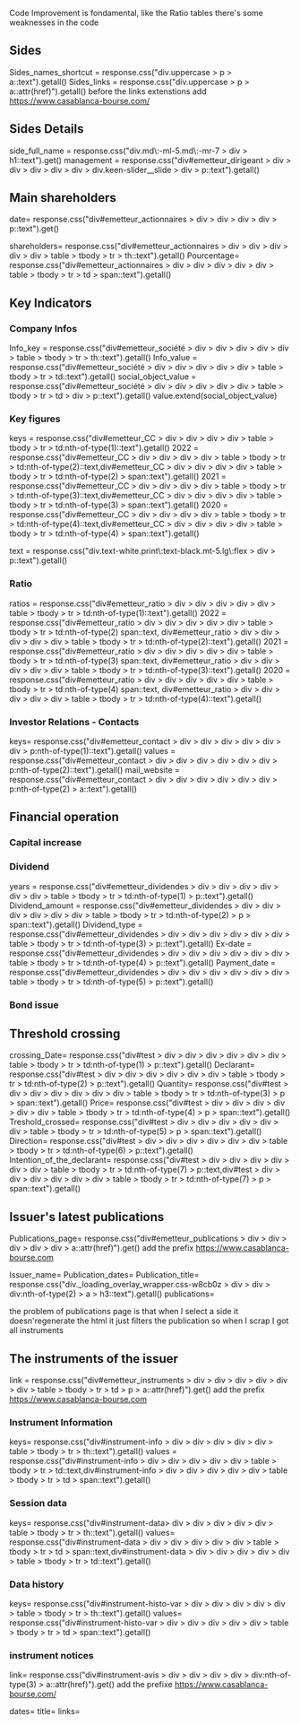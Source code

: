 Code Improvement is fondamental, like the Ratio tables there's some weaknesses in the code

## Sides

Sides_names_shortcut = response.css("div.uppercase > p > a::text").getall() 
Sides_links = response.css("div.uppercase > p > a::attr(href)").getall() before the links extenstions add https://www.casablanca-bourse.com/

## Sides Details
side_full_name = response.css("div.md\\:-ml-5.md\\:-mr-7 > div > h1::text").get()
management = response.css("div#emetteur_dirigeant > div > div > div > div > div > div.keen-slider__slide > div > p::text").getall()

## Main shareholders

date= response.css("div#emetteur_actionnaires > div > div > div > div > p::text").get()

shareholders= response.css("div#emetteur_actionnaires > div > div > div > div > div > table > tbody > tr > th::text").getall()
Pourcentage= response.css("div#emetteur_actionnaires > div > div > div > div > div > table > tbody > tr > td > span::text").getall()

## Key Indicators

### Company Infos

Info_key = response.css("div#emetteur_société > div > div > div > div > div > table > tbody > tr > th::text").getall()
Info_value = response.css("div#emetteur_société > div > div > div > div > div > table > tbody > tr > td::text").getall()
social_object_value = response.css("div#emetteur_société > div > div > div > div > div > table > tbody > tr > td > div > p::text").getall()
value.extend(social_object_value)

### Key figures

keys = response.css("div#emetteur_CC > div > div > div > div > table > tbody > tr > td:nth-of-type(1)::text").getall()
2022 = response.css("div#emetteur_CC > div > div > div > div > table > tbody > tr > td:nth-of-type(2)::text,div#emetteur_CC > div > div > div > div > table > tbody > tr > td:nth-of-type(2) > span::text").getall()
2021 = response.css("div#emetteur_CC > div > div > div > div > table > tbody > tr > td:nth-of-type(3)::text,div#emetteur_CC > div > div > div > div > table > tbody > tr > td:nth-of-type(3) > span::text").getall()
2020 = response.css("div#emetteur_CC > div > div > div > div > table > tbody > tr > td:nth-of-type(4)::text,div#emetteur_CC > div > div > div > div > table > tbody > tr > td:nth-of-type(4) > span::text").getall()

text = response.css("div.text-white.print\\:text-black.mt-5.lg\\:flex > div > p::text").getall()

### Ratio

ratios = response.css("div#emetteur_ratio > div > div > div > div > div > table > tbody > tr > td:nth-of-type(1)::text").getall()
2022 = response.css("div#emetteur_ratio > div > div > div > div > div > table > tbody > tr > td:nth-of-type(2) span::text, div#emetteur_ratio > div > div > div > div > div > table > tbody > tr > td:nth-of-type(2)::text").getall()
2021 = response.css("div#emetteur_ratio > div > div > div > div > div > table > tbody > tr > td:nth-of-type(3) span::text, div#emetteur_ratio > div > div > div > div > div > table > tbody > tr > td:nth-of-type(3)::text").getall()
2020 = response.css("div#emetteur_ratio > div > div > div > div > div > table > tbody > tr > td:nth-of-type(4) span::text, div#emetteur_ratio > div > div > div > div > div > table > tbody > tr > td:nth-of-type(4)::text").getall()

### Investor Relations - Contacts

keys= response.css("div#emetteur_contact > div > div > div > div > div > div > p:nth-of-type(1)::text").getall()
values = response.css("div#emetteur_contact > div > div > div > div > div > div > p:nth-of-type(2)::text").getall()
mail_website = response.css("div#emetteur_contact > div > div > div > div > div > div > p:nth-of-type(2) > a::text").getall()

## Financial operation

### Capital increase

### Dividend

years = response.css("div#emetteur_dividendes > div > div > div > div > div > div > table > tbody > tr > td:nth-of-type(1) > p::text").getall()
Dividend_amount = response.css("div#emetteur_dividendes > div > div > div > div > div > div > table > tbody > tr > td:nth-of-type(2) > p > span::text").getall()
Dividend_type = response.css("div#emetteur_dividendes > div > div > div > div > div > div > table > tbody > tr > td:nth-of-type(3) > p::text").getall()
Ex-date = response.css("div#emetteur_dividendes > div > div > div > div > div > div > table > tbody > tr > td:nth-of-type(4) > p::text").getall()
Payment_date = response.css("div#emetteur_dividendes > div > div > div > div > div > div > table > tbody > tr > td:nth-of-type(5) > p::text").getall()

### Bond issue

## Threshold crossing

crossing_Date= response.css("div#test > div > div > div > div > div > div > table > tbody > tr > td:nth-of-type(1) > p::text").getall()
Declarant= response.css("div#test > div > div > div > div > div > div > table > tbody > tr > td:nth-of-type(2) > p::text").getall()
Quantity= response.css("div#test > div > div > div > div > div > div > table > tbody > tr > td:nth-of-type(3) > p > span::text").getall()
Price= response.css("div#test > div > div > div > div > div > div > table > tbody > tr > td:nth-of-type(4) > p > span::text").getall()
Treshold_crossed= response.css("div#test > div > div > div > div > div > div > table > tbody > tr > td:nth-of-type(5) > p > span::text").getall()
Direction= response.css("div#test > div > div > div > div > div > div > table > tbody > tr > td:nth-of-type(6) > p::text").getall()
Intention_of_the_declarant= response.css("div#test > div > div > div > div > div > div > table > tbody > tr > td:nth-of-type(7) > p::text,div#test > div > div > div > div > div > div > table > tbody > tr > td:nth-of-type(7) > p > span::text").getall()

## Issuer's latest publications

Publications_page= response.css("div#emetteur_publications > div > div > div > div > div > a::attr(href)").get() add the prefix https://www.casablanca-bourse.com

Issuer_name= 
Publication_dates= 
Publication_title= response.css("div._loading_overlay_wrapper.css-w8cb0z > div > div > div:nth-of-type(2) > a > h3::text").getall()
publications= 

the problem of publications page is that when I select a side it doesn'regenerate the html it just filters the publication so when I scrap I got all instruments


## The instruments of the issuer

link = response.css("div#emetteur_instruments > div > div > div > div > div > div > table > tbody > tr > td > p > a::attr(href)").get()
add the prefix https://www.casablanca-bourse.com

### Instrument Information

keys= response.css("div#instrument-info > div > div > div > div > div > table > tbody > tr > th::text").getall()
values = response.css("div#instrument-info > div > div > div > div > div > table > tbody > tr > td::text,div#instrument-info > div > div > div > div > div > table > tbody > tr > td > span::text").getall()

### Session data

keys= response.css("div#instrument-data> div > div > div > div > div > table > tbody > tr > th::text").getall()
values= response.css("div#instrument-data > div > div > div > div > div > table > tbody > tr > td > span::text,div#instrument-data > div > div > div > div > div > table > tbody > tr > td::text").getall()

### Data history
keys= response.css("div#instrument-histo-var > div > div > div > div > div > table > tbody > tr > th::text").getall()
values=  response.css("div#instrument-histo-var > div > div > div > div > div > table > tbody > tr > td > span::text").getall()

### instrument notices

link= response.css("div#instrument-avis > div > div > div > div > div:nth-of-type(3) > a::attr(href)").get() add the prefixe https://www.casablanca-bourse.com/

dates= 
title=
links=

